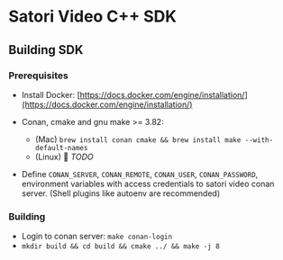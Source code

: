 # Satori Video C++ SDK

## Building SDK

### Prerequisites

* Install Docker: [https://docs.docker.com/engine/installation/](https://docs.docker.com/engine/installation/)

* Conan, cmake and gnu make >= 3.82:
  - (Mac) `brew install conan cmake && brew install make --with-default-names`
  - (Linux) :wrench: _TODO_

* Define `CONAN_SERVER`, `CONAN_REMOTE`, `CONAN_USER`, `CONAN_PASSWORD`, environment variables with access credentials to satori video conan server. (Shell plugins like autoenv are recommended)

### Building

* Login to conan server: `make conan-login`
* `mkdir build && cd build && cmake ../ && make -j 8`
